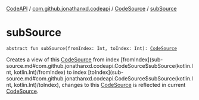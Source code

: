 [CodeAPI](../../index.md) / [com.github.jonathanxd.codeapi](../index.md) / [CodeSource](index.md) / [subSource](.)

# subSource

`abstract fun subSource(fromIndex: Int, toIndex: Int): `[`CodeSource`](index.md)

Creates a view of this [CodeSource](index.md) from index [fromIndex](sub-source.md#com.github.jonathanxd.codeapi.CodeSource$subSource(kotlin.Int, kotlin.Int)/fromIndex) to index [toIndex](sub-source.md#com.github.jonathanxd.codeapi.CodeSource$subSource(kotlin.Int, kotlin.Int)/toIndex),
changes to this [CodeSource](index.md) is reflected in current [CodeSource](index.md).

